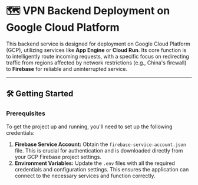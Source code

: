 # 🗺️ **VPN Backend Deployment on Google Cloud Platform**

This backend service is designed for deployment on Google Cloud Platform (GCP), utilizing services like **App Engine** or **Cloud Run**. Its core function is to intelligently route incoming requests, with a specific focus on redirecting traffic from regions affected by network restrictions (e.g., China's firewall) to **Firebase** for reliable and uninterrupted service.

---

## 🛠️ **Getting Started**

### **Prerequisites**

To get the project up and running, you'll need to set up the following credentials:

1.  **Firebase Service Account:** Obtain the `firebase-service-account.json` file. This is crucial for authentication and is downloaded directly from your GCP Firebase project settings.
2.  **Environment Variables:** Update the `.env` files with all the required credentials and configuration settings. This ensures the application can connect to the necessary services and function correctly.
